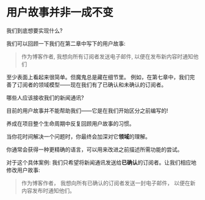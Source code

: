 # 用户故事并非一成不变

我们到底想要实现什么?

我们可以回顾一下我们在第二章中写下的用户故事:

> 作为博客作者,
> 我想向所有订阅者发送电子邮件,
> 以便在发布新内容时通知他们

至少表面上看起来很简单。但魔鬼总是藏在细节​​里。
例如，在第七章中，我们完善了订阅者的领域模型——现在我们有了已确认和未确认的订阅者。

哪些人应该接收我们的新闻通讯?

目前的用户故事并不能帮助我们——它是在我们开始区分之前编写的!

养成在项目整个生命周期中反复回顾用户故事的习惯。

当你花时间解决一个问题时，你最终会加深对它**领域**的理解。

你通常会获得一种更精确的语言，可以用来改进之前描述所需功能的尝试。

对于这个具体案例: 我们只希望将新闻通讯发送给**已确认**的订阅者。让我们相应地修改用户故事:

> 作为博客作者，
> 我想向所有已确认的订阅者发送一封电子邮件，
> 以便在新内容发布时通知他们。
